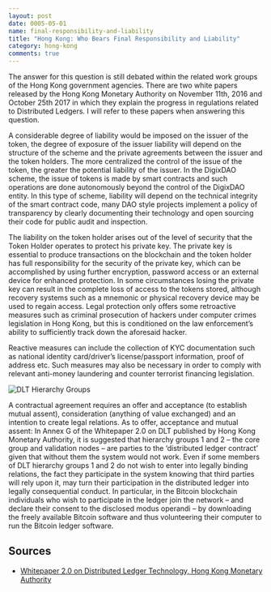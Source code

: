```yaml
---
layout: post
date: 0005-05-01
name: final-responsibility-and-liability
title: "Hong Kong: Who Bears Final Responsibility and Liability"
category: hong-kong
comments: true
---
```


The answer for this question is still debated within the related work groups of the Hong Kong government agencies. There are two white papers released by the Hong Kong Monetary Authority  on November 11th, 2016 and October 25th 2017 in which they explain the progress in regulations related to Distributed Ledgers. I will refer to these papers when answering this question.

A considerable degree of liability would be imposed on the issuer of the token, the degree of exposure of the issuer liability will depend on the structure of the scheme and the private agreements between the issuer and the token holders. The more centralized the control of the issue of the token, the greater the potential liability of the issuer. In the DigixDAO scheme, the issue of tokens is made by smart contracts and such operations are done autonomously beyond the control of the DigixDAO entity. In this type of scheme, liability will depend on the technical integrity of the smart contract code, many DAO style projects implement a policy of transparency by clearly documenting their technology and open sourcing their code for public audit and inspection. 

The liability on the token holder arises out of the level of security that the Token Holder operates to protect his private key. The private key is essential to produce transactions on the blockchain and the token holder has full responsibility for the security of the private key, which can be accomplished by using further encryption, password access or an external device for enhanced protection. In some circumstances losing the private key can result in the complete loss of access to the tokens stored, although recovery systems such as a mnemonic or physical recovery device may be used to regain access. Legal protection only offers some retroactive measures such as criminal prosecution of hackers under computer crimes legislation in Hong Kong, but this is conditioned on the law enforcement’s ability to sufficiently track down the aforesaid hacker.

Reactive measures can include the collection of KYC documentation such as national identity card/driver’s license/passport information, proof of address etc. Such measures may also be necessary in order to comply with relevant anti-money laundering and counter terrorist financing legislation. 

![DLT Hierarchy Groups](https://user-images.githubusercontent.com/34859278/34378360-5e0535f8-eb30-11e7-8160-93744d5a86ce.png "Images for 1111-11-08-hong-kong-final-liability.md")

A contractual agreement requires an offer and acceptance (to establish mutual assent), consideration (anything of value exchanged) and an intention to create legal relations. As to offer, acceptance and mutual assent: In Annex G of the Whitepaper 2.0 on DLT published by Hong Kong Monetary Authority, it is suggested that hierarchy groups 1 and 2 – the core group and validation nodes – are parties to the ‘distributed ledger contract’ given that without them the system would not work. Even if some members of DLT hierarchy groups 1 and 2 do not wish to enter into legally binding relations, the fact they participate in the system knowing that third parties will rely upon it, may turn their participation in the distributed ledger into legally consequential conduct. In particular, in the Bitcoin blockchain individuals who wish to participate in the ledger join the network – and declare their consent to the disclosed modus operandi – by downloading the freely available Bitcoin software and thus volunteering their computer to run the Bitcoin ledger software.


Sources
------ 

- [Whitepaper 2.0 on Distributed Ledger Technology, Hong Kong Monetary Authority](http://www.hkma.gov.hk/media/eng/doc/key-functions/finanical-infrastructure/infrastructure/20171025e1a1.pdf)

